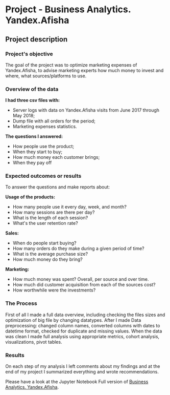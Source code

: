 # Project - Business Analytics. Yandex.Afisha
##  Project description
###  Project's objective
The goal of the project was to optimize marketing expenses of Yandex.Afisha, to advise marketing experts how much money to invest and where, what sources/platforms to use.
###  Overview of the data

**I had three csv files with:**

- Server logs with data on Yandex.Afisha visits from June 2017 through May 2018;
- Dump file with all orders for the period;
- Marketing expenses statistics.
  
**The questions I answered:**

- How people use the product;
- When they start to buy;
- How much money each customer brings;
- When they pay off

###  Expected outcomes or results

To answer the questions and make reports about:

**Usage of the products:**

- How many people use it every day, week, and month?
- How many sessions are there per day?
- What is the length of each session?
- What's the user retention rate?

**Sales:**

- When do people start buying?
- How many orders do they make during a given period of time?
- What is the average purchase size?
- How much money do they bring?

**Marketing:**

- How much money was spent? Overall, per source and over time.
- How much did customer acquisition from each of the sources cost?
- How worthwhile were the investments?


### The Process

First of all I made a full data overview, including checking the files sizes and optimization of big file by changing datatypes.
After I made Data preprocessing: changed column names, converted columns with dates to datetime format, checked for duplicate and missing values. When the data was clean I made full analysis using appropriate metrics, cohort analysis, visualizations, pivot tables.

### Results

On each step of my analysis I left comments about my findings and at the end of my project I summarized everything and wrote recommendations.

Please have a look at the Jupyter Notebook Full version of [Business Analytics. Yandex.Afisha](https://nbviewer.org/github/AnnaMogilevskiy/TripleTen_projects/blob/main/BA_project/Business%20Analytics.%20Yandex.Afisha.ipynb).
